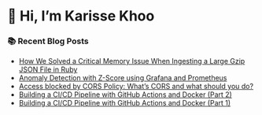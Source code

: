 <h1 dir="auto"> 👋 Hi, I’m Karisse Khoo</h1>

### 📚 Recent Blog Posts
<!-- BLOG-POST-LIST:START -->
- [How We Solved a Critical Memory Issue When Ingesting a Large Gzip JSON File in Ruby](https://loyalty.dev/posts/how-we-solved-a-critical-memory-issue-when-ingesting-a-large-gzip-json-file-in-ruby)
- [Anomaly Detection with Z-Score using Grafana and Prometheus](https://loyalty.dev/posts/anomaly-detection-with-z-score)
- [Access blocked by CORS Policy: What’s CORS and what should you do?](https://karissekhoo.medium.com/access-blocked-by-cors-policy-whats-cors-and-what-should-you-do-ddcf24955966?source=rss-dd0461c89f04------2)
- [Building a CI/CD Pipeline with GitHub Actions and Docker &lpar;Part 2&rpar;](https://faun.pub/building-a-ci-cd-pipeline-with-github-actions-and-docker-part-2-f11ee88c63c?source=rss-dd0461c89f04------2)
- [Building a CI/CD Pipeline with GitHub Actions and Docker &lpar;Part 1&rpar;](https://faun.pub/building-a-ci-cd-pipeline-with-github-actions-and-docker-part-1-a9d8709c31fb?source=rss-dd0461c89f04------2)
<!-- BLOG-POST-LIST:END -->
